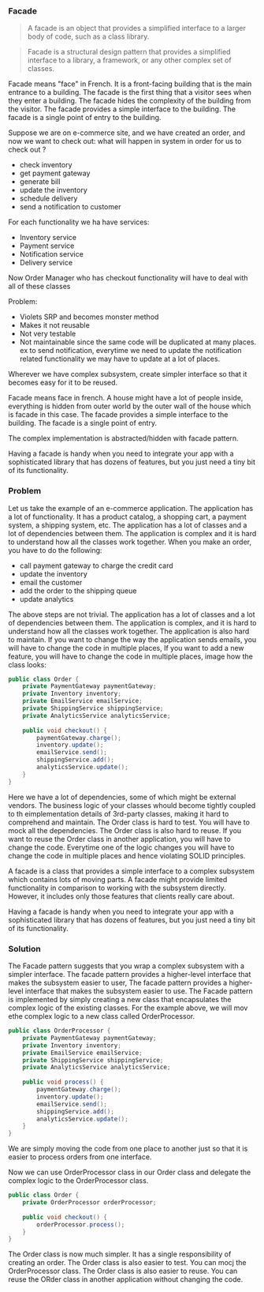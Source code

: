 ### Facade
> A facade is an object that provides a simplified interface to a larger body of code, such as a class library.

> Facade is a structural design pattern that provides a simplified interface to a library, a framework, or any other complex set of classes.

Facade means "face" in French. It is a front-facing building that is the main entrance to a building. The facade is the first thing that a visitor sees when they enter a building. The facade hides the complexity of the building from the visitor. The facade provides a simple interface to the building. The facade is a single point of entry to the building.

Suppose we are on e-commerce site, and we have created an order, and now we want to check out:
what will happen in system in order for us to check out ?
* check inventory
* get payment gateway
* generate bill
* update the inventory
* schedule delivery
* send a notification to customer

For each functionality we ha have services:
* Inventory service
* Payment service
* Notification service
* Delivery service

Now Order Manager who has checkout functionality will have to deal with all of these classes

Problem:
* Violets SRP and becomes monster method
* Makes it not reusable
* Not very testable
* Not maintainable since the same code will be duplicated at many places. ex to send notification, everytime we need to update the notification related functionality we may have to update at a lot of places.

Wherever we have complex subsystem, create simpler interface so that it becomes easy for it to be reused.

Facade means face in french.
A house might have a lot of people inside, everything is hidden from outer world by the outer wall of the house which is facade in this case.
The facade provides a simple interface to the building. The facade is a single point of entry.

The complex implementation is abstracted/hidden with facade pattern.

Having a facade is handy when you need to integrate your app with a sophisticated library that has dozens of features, but you just need a tiny bit of its functionality.

### Problem
Let us take the example of an e-commerce application. The application has a lot of functionality.
It has a product catalog, a shopping cart, a payment system, a shipping system, etc. The application has a lot of classes and a lot of dependencies between them.
The application is complex and it is hard to understand how all the classes work together.
When you make an order, you have to do the following:
* call payment gateway to charge the credit card
* update the inventory
* email the customer
* add the order to the shipping queue
* update analytics

The above steps are not trivial. The application has a lot of classes and a lot of dependencies between them.
The application is complex, and it is hard to understand how all the classes work together.
The application is also hard to maintain. If you want to change the way the application sends emails, you will have to change the code in multiple places,
If you want to add a new feature, you will have to change the code in multiple places, image how the class looks:
```java
public class Order {
    private PaymentGateway paymentGateway;
    private Inventory inventory;
    private EmailService emailService;
    private ShippingService shippingService;
    private AnalyticsService analyticsService;
    
    public void checkout() {
        paymentGateway.charge();
        inventory.update();
        emailService.send();
        shippingService.add();
        analyticsService.update();
    }
}
```
Here we have a lot of dependencies, some of which might be external vendors. The business logic of your classes whould become tightly coupled to th eimplementation details of 3rd-party classes,
making it hard to comprehend and maintain. The Order class is hard to test.
You will have to mock all the dependencies. The Order class is also hard to reuse. If you want to reuse the Order class in another application, 
you will have to change the code. Everytime one of the logic changes you will have to change the code in multiple places and hence violating SOLID principles.

A facade is a class that provides a simple interface to a complex subsystem which contains lots of moving parts. A facade might provide limited functionality in comparison to working with the subsystem directly.
However, it includes only those features that clients really care about.

Having a facade is handy when you need to integrate your app with a sophisticated library that has dozens of features, but you just need a tiny bit of its functionality.

### Solution
The Facade pattern suggests that you wrap a complex subsystem with a simpler interface. The facade pattern provides a higher-level interface that makes the subsystem easier to user,
The facade pattern provides a higher-level interface that makes the subsystem easier to use.
The Facade pattern is implemented by simply creating a new class that encapsulates the complex logic of the existing classes.
For the example above, we will mov ethe complex logic to a new class called OrderProcessor.

```java
public class OrderProcessor {
    private PaymentGateway paymentGateway;
    private Inventory inventory;
    private EmailService emailService;
    private ShippingService shippingService;
    private AnalyticsService analyticsService;
    
    public void process() {
        paymentGateway.charge();
        inventory.update();
        emailService.send();
        shippingService.add();
        analyticsService.update();
    }
}
```
We are simply moving the code from one place to another just so that it is easier to process orders from one interface.

Now we can use OrderProcessor class in our Order class and delegate the complex logic to the OrderProcessor class.
```java
public class Order {
    private OrderProcessor orderProcessor;
    
    public void checkout() {
        orderProcessor.process();
    }
}
```

The Order class is now much simpler. It has a single responsibility of creating an order.
The Order class is also easier to test. You can mocj the OrderProcessor class.
The Order class is also easier to reuse.
You can reuse the ORder class in another application without changing the code.
